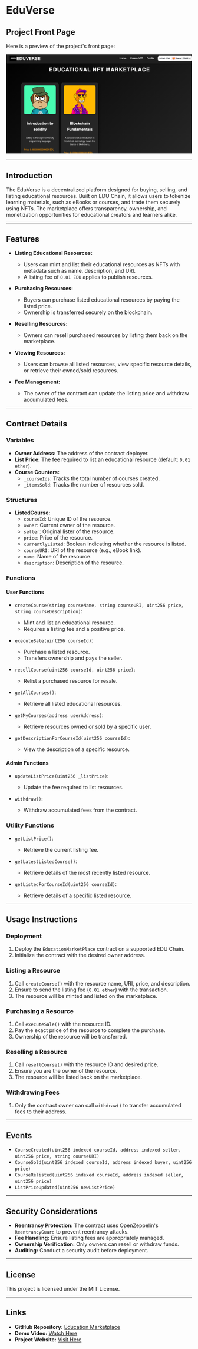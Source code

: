 # EduVerse

## Project Front Page

Here is a preview of the project's front page:

![Project Front Page](client/src/assets/EduVerseFrontImage.png)

---

## Introduction

The EduVerse is a decentralized platform designed for buying, selling, and listing educational resources. Built on EDU Chain, it allows users to tokenize learning materials, such as eBooks or courses, and trade them securely using NFTs. The marketplace offers transparency, ownership, and monetization opportunities for educational creators and learners alike.

---

## Features

- **Listing Educational Resources:**
  - Users can mint and list their educational resources as NFTs with metadata such as name, description, and URI.
  - A listing fee of `0.01 EDU` applies to publish resources.

- **Purchasing Resources:**
  - Buyers can purchase listed educational resources by paying the listed price.
  - Ownership is transferred securely on the blockchain.

- **Reselling Resources:**
  - Owners can resell purchased resources by listing them back on the marketplace.

- **Viewing Resources:**
  - Users can browse all listed resources, view specific resource details, or retrieve their owned/sold resources.

- **Fee Management:**
  - The owner of the contract can update the listing price and withdraw accumulated fees.

---

## Contract Details

### Variables

- **Owner Address:** The address of the contract deployer.
- **List Price:** The fee required to list an educational resource (default: `0.01 ether`).
- **Course Counters:**
  - `_courseIds`: Tracks the total number of courses created.
  - `_itemsSold`: Tracks the number of resources sold.

### Structures

- **ListedCourse:**
  - `courseId`: Unique ID of the resource.
  - `owner`: Current owner of the resource.
  - `seller`: Original lister of the resource.
  - `price`: Price of the resource.
  - `currentlyListed`: Boolean indicating whether the resource is listed.
  - `courseURI`: URI of the resource (e.g., eBook link).
  - `name`: Name of the resource.
  - `description`: Description of the resource.

### Functions

#### User Functions

- `createCourse(string courseName, string courseURI, uint256 price, string courseDescription)`:
  - Mint and list an educational resource.
  - Requires a listing fee and a positive price.
  
- `executeSale(uint256 courseId)`:
  - Purchase a listed resource.
  - Transfers ownership and pays the seller.

- `resellCourse(uint256 courseId, uint256 price)`:
  - Relist a purchased resource for resale.

- `getAllCourses()`:
  - Retrieve all listed educational resources.

- `getMyCourses(address userAddress)`:
  - Retrieve resources owned or sold by a specific user.

- `getDescriptionForCourseId(uint256 courseId)`:
  - View the description of a specific resource.

#### Admin Functions

- `updateListPrice(uint256 _listPrice)`:
  - Update the fee required to list resources.

- `withdraw()`:
  - Withdraw accumulated fees from the contract.

### Utility Functions

- `getListPrice()`:
  - Retrieve the current listing fee.

- `getLatestListedCourse()`:
  - Retrieve details of the most recently listed resource.

- `getListedForCourseId(uint256 courseId)`:
  - Retrieve details of a specific listed resource.

---

## Usage Instructions

### Deployment

1. Deploy the `EducationMarketPlace` contract on a supported EDU Chain.
2. Initialize the contract with the desired owner address.

### Listing a Resource

1. Call `createCourse()` with the resource name, URI, price, and description.
2. Ensure to send the listing fee (`0.01 ether`) with the transaction.
3. The resource will be minted and listed on the marketplace.

### Purchasing a Resource

1. Call `executeSale()` with the resource ID.
2. Pay the exact price of the resource to complete the purchase.
3. Ownership of the resource will be transferred.

### Reselling a Resource

1. Call `resellCourse()` with the resource ID and desired price.
2. Ensure you are the owner of the resource.
3. The resource will be listed back on the marketplace.

### Withdrawing Fees

1. Only the contract owner can call `withdraw()` to transfer accumulated fees to their address.

---

## Events

- `CourseCreated(uint256 indexed courseId, address indexed seller, uint256 price, string courseURI)`
- `CourseSold(uint256 indexed courseId, address indexed buyer, uint256 price)`
- `CourseRelisted(uint256 indexed courseId, address indexed seller, uint256 price)`
- `ListPriceUpdated(uint256 newListPrice)`

---

## Security Considerations

- **Reentrancy Protection:** The contract uses OpenZeppelin's `ReentrancyGuard` to prevent reentrancy attacks.
- **Fee Handling:** Ensure listing fees are appropriately managed.
- **Ownership Verification:** Only owners can resell or withdraw funds.
- **Auditing:** Conduct a security audit before deployment.

---

## License

This project is licensed under the MIT License.

---

## Links

- **GitHub Repository:** [Education Marketplace](https://github.com/Anish99594/EduVerse.git)
- **Demo Video:** [Watch Here](https://your-demo-video-link)
- **Project Website:** [Visit Here](https://edu-verse-two.vercel.app/)
